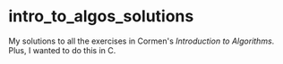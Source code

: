 # intro_to_algos_solutions
My solutions to all the exercises in Cormen's _Introduction to Algorithms_. Plus, I wanted to do this in C.
